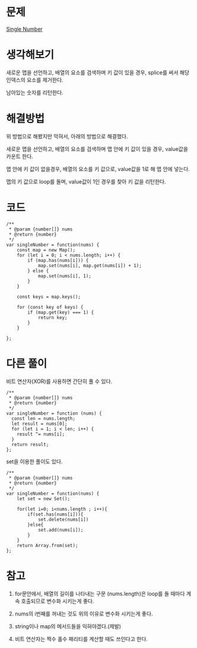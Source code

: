 # 문제
[Single Number](https://leetcode.com/problems/single-number/)

# 생각해보기

새로운 맵을 선언하고, 배열의 요소를 검색하며 키 값이 있을 경우, splice를 써서 해당 인덱스의 요소를 제거한다.

남아있는 숫자를 리턴한다.

# 해결방법

위 방법으로 해봤지만 막혀서, 아래의 방법으로 해결했다.

새로운 맵을 선언하고, 배열의 요소를 검색하며 맵 안에 키 값이 있을 경우, value값을 카운트 한다.

맵 안에 키 값이 없을경우, 배열의 요소를 키 값으로, value값을 1로 해 맵 안에 넣는다.

맵의 키 값으로 loop를 돌며, value값이 1인 경우를 찾아 키 값을 리턴한다.

# 코드

```
/**
 * @param {number[]} nums
 * @return {number}
 */
var singleNumber = function(nums) {
    const map = new Map();
    for (let i = 0; i < nums.length; i++) {
        if (map.has(nums[i])) {
            map.set(nums[i], map.get(nums[i]) + 1);
        } else {
            map.set(nums[i], 1);
        }
    }

    const keys = map.keys();

    for (const key of keys) {
        if (map.get(key) === 1) {
            return key;
        }
    }

};
```

# 다른 풀이

비트 연산자(XOR)를 사용하면 간단히 풀 수 있다.
```
/**
 * @param {number[]} nums
 * @return {number}
 */
var singleNumber = function (nums) {
  const len = nums.length;
  let result = nums[0];
  for (let i = 1; i < len; i++) {
    result ^= nums[i];
  }
  return result;
};
```

set을 이용한 풀이도 있다.
```
/**
 * @param {number[]} nums
 * @return {number}
 */
var singleNumber = function(nums) {
    let set = new Set();
    
    for(let i=0; i<nums.length ; i++){
        if(set.has(nums[i])){
            set.delete(nums[i])
        }else{
            set.add(nums[i]);
        }
    }
    return Array.from(set);
};
```

# 참고

1. for문안에서, 배열의 길이를 나타내는 구문 (nums.length)은 loop를 돌 때마다 계속 호출되므로 변수화 시키는게 좋다.

2. nums의 i번째를 꺼내는 것도 위의 이유로 변수화 시키는게 좋다.

3. string이나 map의 메서드들을 익혀야겠다.(제발)

4. 비트 연산자는 짝수 홀수 패리티를 계산할 때도 쓰인다고 한다.



